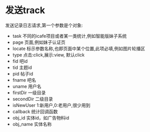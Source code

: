 # 发送track

发送记录日志请求,第一个参数是个对象:

- task 不同的icafe项目或者某一类统计,例如智能版妹子系统
- page 页面,例如妹子认证页
- locate 标示参数名称,也即页面中某个位置,此项必填,例如图片轮播区
- type 点击:click,展示:view, 默认click
- fid 吧id
- tid 主题id
- pid 帖子id
- fname 吧名
- uname 用户名
- firstDir 一级目录
- secondDir 二级目录
- isNewUser 1:新用户,0:老用户,很少用到
- callback 统计回调函数
- obj_id 实体id，如广告物料id
- obj_name 实体名称